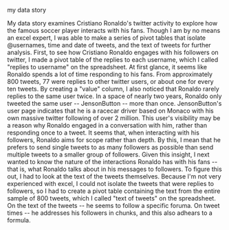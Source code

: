 my data story

My data story examines Cristiano Ronaldo's twitter activity to explore how the famous soccer player interacts with his fans. Though I am by no means an excel expert, I was able to make a series of pivot tables that isolate @usernames, time and date of tweets, and the text of tweets for further analysis. 
First, to see how Cristiano Ronaldo engages with his followers on twitter, I made a pivot table of the replies to each username, which I called "replies to username" on the spreadsheet. At first glance, it seems like Ronaldo spends a lot of time responding to his fans. From approximately 800 tweets, 77 were replies to other twitter users, or about one for every ten tweets. By creating a "value" column, I also noticed that Ronaldo rarely replies to the same user twice. In a space of nearly two years, Ronaldo only tweeted the same user -- JensonButton -- more than once. JensonButton's user page indicates that he is a racecar driver based on Monaco with his own massive twitter following of over 2 million. This user's visibility may be a reason why Ronaldo engaged in a conversation with him, rather than responding once to a tweet. It seems that, when interacting with his followers, Ronaldo aims for scope rather than depth. By this, I mean that he prefers to send single tweets to as many followers as possible than send multiple tweets to a smaller group of followers. 
Given this insight, I next wanted to know the nature of the interactions Ronaldo has with his fans -- that is, what Ronaldo talks about in his messages to followers. To figure this out, I had to look at the text of the tweets themselves. Because I'm not very experienced with excel, I could not isolate the tweets that were replies to followers, so I had to create a pivot table containing the text from the entire sample of 800 tweets, which I called "text of tweets" on the spreadsheet.
On the text of the tweets -- he seems to follow a specific foruma.
On tweet times -- he addresses his followers in chunks, and this also adhears to a formula.
